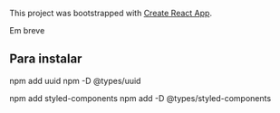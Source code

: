 This project was bootstrapped with [Create React App](https://github.com/facebook/create-react-app).

Em breve

## Para instalar
npm add uuid
npm -D @types/uuid

npm add styled-components
npm add -D @types/styled-components

